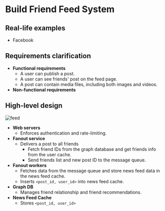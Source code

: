 # Build Friend Feed System

## Real-life examples
- Facebook

## Requirements clarification
- **Functional requirements**
   - A user can publish a post.
   - A user can see friends' post on the feed page.
   - A post can contain media files, including both images and videos.
- **Non-functional requirements**

## High-level design

![feed](https://github.com/wuyichen24/system-design-interview/assets/8989447/b13499d4-6c60-4a62-9681-749da4e2eb2e)

- **Web servers**
   - Enforces authentication and rate-limiting.
- **Fanout service**
   - Delivers a post to all friends
      - Fetch friend IDs from the graph database and get friends info from the user cache.
      - Send friends list and new post ID to the message queue.
- **Fanout workers**
   - Fetches data from the message queue and store news feed data in the news feed cache.
   - Inserts `<post_id, user_id>` into news feed cache.
- **Graph DB**
   - Manages friend relationship and friend recommendations.
- **News Feed Cache**
   - Stores `<post_id, user_id>`
